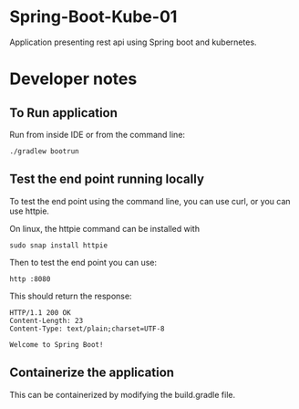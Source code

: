 # Spring-Boot-Kube-01
Application presenting rest api using 
Spring boot and kubernetes.

# Developer notes

## To Run application

Run from inside IDE or from the command line:

    ./gradlew bootrun


## Test the end point running locally

To test the end point using the command line, 
you can use curl, or you can use httpie.

On linux, the httpie command can be installed with 

    sudo snap install httpie

Then to test the end point you can use:

    http :8080

This should return the response:

    HTTP/1.1 200 OK
    Content-Length: 23
    Content-Type: text/plain;charset=UTF-8
    
    Welcome to Spring Boot!
    

## Containerize the application

This can be containerized by modifying the 
build.gradle file. 

